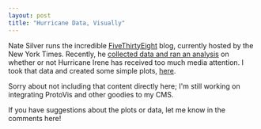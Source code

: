 ```yaml
---
layout: post
title: "Hurricane Data, Visually"
---
```


Nate Silver runs the incredible
[FiveThirtyEight](http://fivethirtyeight.blogs.nytimes.com)
blog, currently hosted by the New York Times. Recently, he
[collected
data and ran an analysis](http://fivethirtyeight.blogs.nytimes.com/2011/08/29/how-irene-lived-up-to-the-hype/) on whether or not Hurricane Irene has received too
much media attention. I took that data and created some simple plots,
[here](https://cscheid.net/static/20110829/irene.html).

Sorry about not including that content directly here; I'm still working on
integrating ProtoVis and other goodies to my CMS. 

If you have suggestions about the plots or data, let me know in the
comments here!
